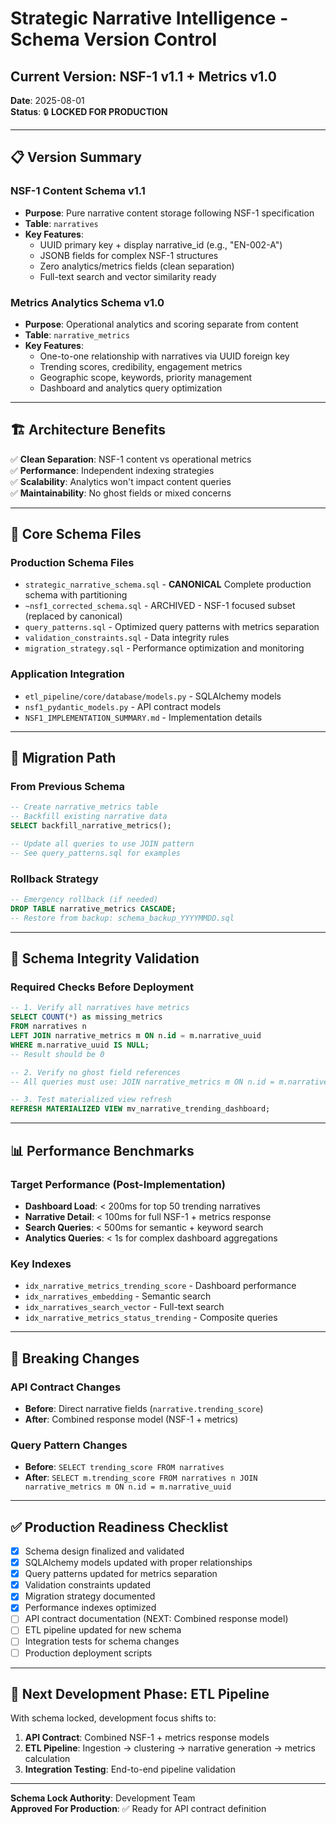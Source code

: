# Strategic Narrative Intelligence - Schema Version Control

## Current Version: NSF-1 v1.1 + Metrics v1.0

**Date**: 2025-08-01  
**Status**: 🔒 **LOCKED FOR PRODUCTION**

---

## 📋 Version Summary

### NSF-1 Content Schema v1.1
- **Purpose**: Pure narrative content storage following NSF-1 specification
- **Table**: `narratives`
- **Key Features**:
  - UUID primary key + display narrative_id (e.g., "EN-002-A")
  - JSONB fields for complex NSF-1 structures
  - Zero analytics/metrics fields (clean separation)
  - Full-text search and vector similarity ready

### Metrics Analytics Schema v1.0  
- **Purpose**: Operational analytics and scoring separate from content
- **Table**: `narrative_metrics`
- **Key Features**:
  - One-to-one relationship with narratives via UUID foreign key
  - Trending scores, credibility, engagement metrics
  - Geographic scope, keywords, priority management
  - Dashboard and analytics query optimization

---

## 🏗️ Architecture Benefits

✅ **Clean Separation**: NSF-1 content vs operational metrics  
✅ **Performance**: Independent indexing strategies  
✅ **Scalability**: Analytics won't impact content queries  
✅ **Maintainability**: No ghost fields or mixed concerns  

---

## 📁 Core Schema Files

### Production Schema Files
- `strategic_narrative_schema.sql` - **CANONICAL** Complete production schema with partitioning
- `~nsf1_corrected_schema.sql` - ARCHIVED - NSF-1 focused subset (replaced by canonical)
- `query_patterns.sql` - Optimized query patterns with metrics separation
- `validation_constraints.sql` - Data integrity rules
- `migration_strategy.sql` - Performance optimization and monitoring

### Application Integration
- `etl_pipeline/core/database/models.py` - SQLAlchemy models
- `nsf1_pydantic_models.py` - API contract models
- `NSF1_IMPLEMENTATION_SUMMARY.md` - Implementation details

---

## 🔄 Migration Path

### From Previous Schema
```sql
-- Create narrative_metrics table
-- Backfill existing narrative data
SELECT backfill_narrative_metrics();

-- Update all queries to use JOIN pattern
-- See query_patterns.sql for examples
```

### Rollback Strategy
```sql
-- Emergency rollback (if needed)
DROP TABLE narrative_metrics CASCADE;
-- Restore from backup: schema_backup_YYYYMMDD.sql
```

---

## 🔐 Schema Integrity Validation

### Required Checks Before Deployment
```sql
-- 1. Verify all narratives have metrics
SELECT COUNT(*) as missing_metrics 
FROM narratives n 
LEFT JOIN narrative_metrics m ON n.id = m.narrative_uuid 
WHERE m.narrative_uuid IS NULL;
-- Result should be 0

-- 2. Verify no ghost field references
-- All queries must use: JOIN narrative_metrics m ON n.id = m.narrative_uuid

-- 3. Test materialized view refresh
REFRESH MATERIALIZED VIEW mv_narrative_trending_dashboard;
```

---

## 📊 Performance Benchmarks

### Target Performance (Post-Implementation)
- **Dashboard Load**: < 200ms for top 50 trending narratives
- **Narrative Detail**: < 100ms for full NSF-1 + metrics response  
- **Search Queries**: < 500ms for semantic + keyword search
- **Analytics Queries**: < 1s for complex dashboard aggregations

### Key Indexes
- `idx_narrative_metrics_trending_score` - Dashboard performance
- `idx_narratives_embedding` - Semantic search
- `idx_narratives_search_vector` - Full-text search
- `idx_narrative_metrics_status_trending` - Composite queries

---

## 🚨 Breaking Changes

### API Contract Changes
- **Before**: Direct narrative fields (`narrative.trending_score`)
- **After**: Combined response model (NSF-1 + metrics)

### Query Pattern Changes  
- **Before**: `SELECT trending_score FROM narratives`
- **After**: `SELECT m.trending_score FROM narratives n JOIN narrative_metrics m ON n.id = m.narrative_uuid`

---

## ✅ Production Readiness Checklist

- [x] Schema design finalized and validated
- [x] SQLAlchemy models updated with proper relationships
- [x] Query patterns updated for metrics separation  
- [x] Validation constraints updated
- [x] Migration strategy documented
- [x] Performance indexes optimized
- [ ] API contract documentation (NEXT: Combined response model)
- [ ] ETL pipeline updated for new schema
- [ ] Integration tests for schema changes
- [ ] Production deployment scripts

---

## 🔄 Next Development Phase: ETL Pipeline

With schema locked, development focus shifts to:
1. **API Contract**: Combined NSF-1 + metrics response models
2. **ETL Pipeline**: Ingestion → clustering → narrative generation → metrics calculation
3. **Integration Testing**: End-to-end pipeline validation

---

**Schema Lock Authority**: Development Team  
**Approved For Production**: ✅ Ready for API contract definition